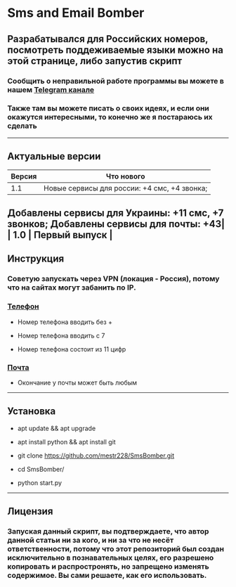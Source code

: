 # Sms and Email Bomber

## Разрабатывался для Российских номеров, посмотреть поддеживаемые языки можно на этой странице, либо запустив скрипт

### Сообщить о неправильной работе программы вы можете в нашем [Telegram канале](https://t.me/mestr228)
### Также там вы можете писать о своих идеях, и если они окажутся интересными, то конечно же я постараюсь их сделать
---

## Актуальные версии

| Версия  | Что нового         |
| ------- | ------------------ |
| 1.1     | Новые сервисы для россии: +4 смс, +4 звонка;
Добавлены сервисы для Украины: +11 смс, +7 звонков;
Добавлены сервисы для почты: +43|
| 1.0     | Первый выпуск      |
---

## Инструкция
### Советую запускать через VPN (локация - Россия), потому что на сайтах могут забанить по IP.

### [Телефон]()
* Номер телефона вводить без +
- Номер телефона вводить с 7
* Номер телефона состоит из 11 цифр
### [Почта]()
* Окончание у почты может быть любым

---

## Установка
* apt update && apt upgrade
- apt install python && apt install git 
* git clone https://github.com/mestr228/SmsBomber.git
- cd SmsBomber/
* python start.py

---

## Лицензия

### Запуская данный скрипт, вы подтверждаете, что автор данной статьи ни за кого, и ни за что не несёт ответственности, потому что этот репозиторий был создан исключительно в познавательных целях, его разрешено копировать и распростронять, но запрещено изменять содержимое. Вы сами решаете, как его использовать. 
